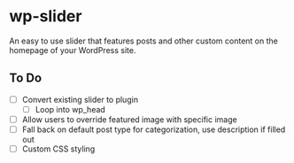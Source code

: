 # wp-slider
An easy to use slider that features posts and other custom content on the homepage of your WordPress site.

## To Do ##
- [ ] Convert existing slider to plugin
  - [ ] Loop into wp_head
- [ ] Allow users to override featured image with specific image
- [ ] Fall back on default post type for categorization, use description if filled out
- [ ] Custom CSS styling
